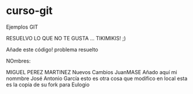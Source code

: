 # curso-git
Ejemplos GIT


RESUELVO LO QUE NO TE GUSTA ... TIKIMIKIS! ;)




Añade este código!
problema resuelto 






NOmbres:

MIGUEL PEREZ MARTINEZ
Nuevos Cambios JuanMASE
Añado aquí mi nommbre José Antonio García
esto es otra cosa que modifico en local
esta es la copia de su fork para Eulogio

